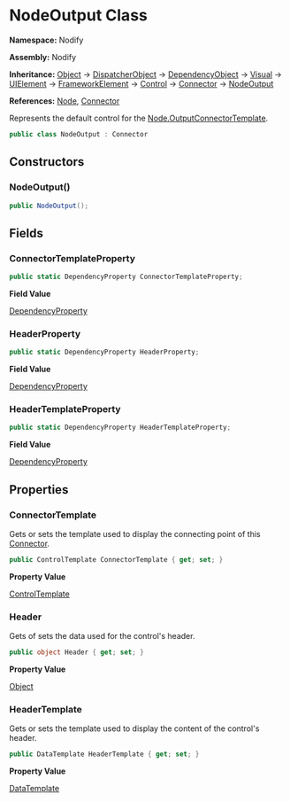 # NodeOutput Class  
  
**Namespace:** Nodify  
  
**Assembly:** Nodify  
  
**Inheritance:** [Object](https://docs.microsoft.com/en-us/dotnet/api/System.Object) → [DispatcherObject](https://docs.microsoft.com/en-us/dotnet/api/System.Windows.Threading.DispatcherObject) → [DependencyObject](https://docs.microsoft.com/en-us/dotnet/api/System.Windows.DependencyObject) → [Visual](https://docs.microsoft.com/en-us/dotnet/api/System.Windows.Media.Visual) → [UIElement](https://docs.microsoft.com/en-us/dotnet/api/System.Windows.UIElement) → [FrameworkElement](https://docs.microsoft.com/en-us/dotnet/api/System.Windows.FrameworkElement) → [Control](https://docs.microsoft.com/en-us/dotnet/api/System.Windows.Controls.Control) → [Connector](Connector) → [NodeOutput](NodeOutput)  
  
**References:** [Node](Node), [Connector](Connector)  
  
Represents the default control for the [Node.OutputConnectorTemplate](Node#outputconnectortemplate).  
  
```csharp  
public class NodeOutput : Connector  
```  
## Constructors  
  
### NodeOutput()  
  
```csharp  
public NodeOutput();  
```  
## Fields  
  
### ConnectorTemplateProperty  
  
```csharp  
public static DependencyProperty ConnectorTemplateProperty;  
```  
**Field Value**  
  
[DependencyProperty](https://docs.microsoft.com/en-us/dotnet/api/System.Windows.DependencyProperty)  
  
### HeaderProperty  
  
```csharp  
public static DependencyProperty HeaderProperty;  
```  
**Field Value**  
  
[DependencyProperty](https://docs.microsoft.com/en-us/dotnet/api/System.Windows.DependencyProperty)  
  
### HeaderTemplateProperty  
  
```csharp  
public static DependencyProperty HeaderTemplateProperty;  
```  
**Field Value**  
  
[DependencyProperty](https://docs.microsoft.com/en-us/dotnet/api/System.Windows.DependencyProperty)  
  
## Properties  
  
### ConnectorTemplate  
  
Gets or sets the template used to display the connecting point of this [Connector](Connector).  
  
```csharp  
public ControlTemplate ConnectorTemplate { get; set; }  
```  
**Property Value**  
  
[ControlTemplate](https://docs.microsoft.com/en-us/dotnet/api/System.Windows.Controls.ControlTemplate)  
  
### Header  
  
Gets of sets the data used for the control's header.  
  
```csharp  
public object Header { get; set; }  
```  
**Property Value**  
  
[Object](https://docs.microsoft.com/en-us/dotnet/api/System.Object)  
  
### HeaderTemplate  
  
Gets or sets the template used to display the content of the control's header.  
  
```csharp  
public DataTemplate HeaderTemplate { get; set; }  
```  
**Property Value**  
  
[DataTemplate](https://docs.microsoft.com/en-us/dotnet/api/System.Windows.DataTemplate)  
  

